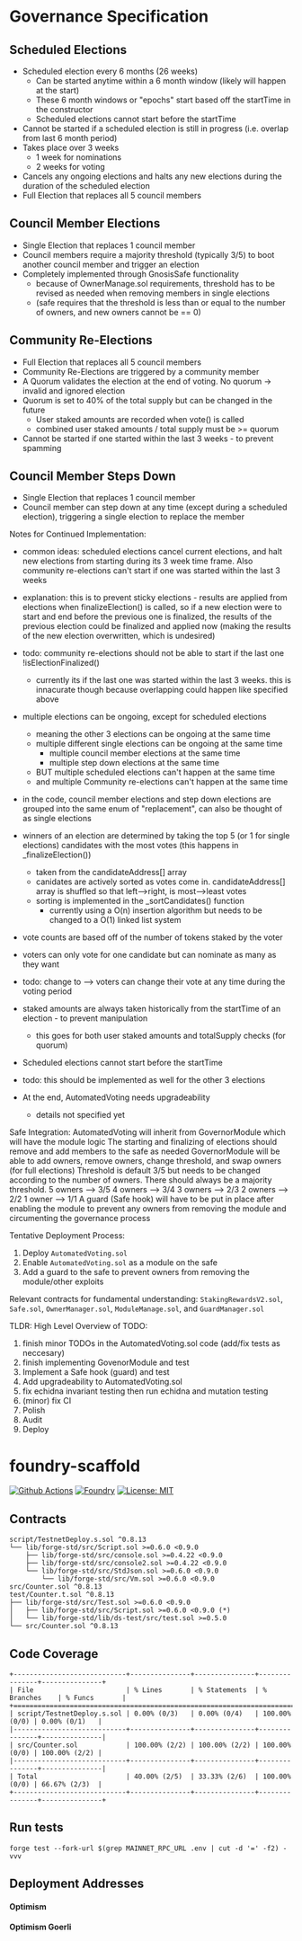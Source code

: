 # Governance Specification

## Scheduled Elections
- Scheduled election every 6 months (26 weeks)
    - Can be started anytime within a 6 month window (likely will happen at the start)
    - These 6 month windows or "epochs" start based off the startTime in the constructor
    - Scheduled elections cannot start before the startTime
- Cannot be started if a scheduled election is still in progress (i.e. overlap from last 6 month period)
- Takes place over 3 weeks
    - 1 week for nominations
    - 2 weeks for voting
- Cancels any ongoing elections and halts any new elections during the duration of the scheduled election
- Full Election that replaces all 5 council members

## Council Member Elections
- Single Election that replaces 1 council member
- Council members require a majority threshold (typically 3/5) to boot another council member and trigger an election
- Completely implemented through GnosisSafe functionality
    - because of OwnerManage.sol requirements, threshold has to be revised as needed when removing members in single elections
    - (safe requires that the threshold is less than or equal to the number of owners, and new owners cannot be == 0)

## Community Re-Elections
- Full Election that replaces all 5 council members
- Community Re-Elections are triggered by a community member
- A Quorum validates the election at the end of voting. No quorum -> invalid and ignored election
- Quorum is set to 40% of the total supply but can be changed in the future
    - User staked amounts are recorded when vote() is called
    - combined user staked amounts / total supply must be >= quorum
- Cannot be started if one started within the last 3 weeks - to prevent spamming

## Council Member Steps Down
- Single Election that replaces 1 council member
- Council member can step down at any time (except during a scheduled election), triggering a single election to replace the member


Notes for Continued Implementation:

- common ideas: scheduled elections cancel current elections, and halt new elections from starting during its 3 week time frame. Also community re-elections can't start if one was started within the last 3 weeks
- explanation: this is to prevent sticky elections - results are applied from elections when finalizeElection() is called, so if a new election were to start and end before the previous one is finalized, the results of the previous election could be finalized and applied now (making the results of the new election overwritten, which is undesired)

- todo: community re-elections should not be able to start if the last one !isElectionFinalized()
    - currently its if the last one was started within the last 3 weeks. this is innacurate though because overlapping could happen like specified above

- multiple elections can be ongoing, except for scheduled elections
    - meaning the other 3 elections can be ongoing at the same time
    - multiple different single elections can be ongoing at the same time
        - multiple council member elections at the same time
        - multiple step down elections at the same time
    - BUT multiple scheduled elections can't happen at the same time
    - and multiple Community re-elections can't happen at the same time

- in the code, council member elections and step down elections are grouped into the same enum of "replacement", can also be thought of as single elections

- winners of an election are determined by taking the top 5 (or 1 for single elections) candidates with the most votes (this happens in _finalizeElection())
    - taken from the candidateAddress[] array
    - canidates are actively sorted as votes come in. candidateAddress[] array is shuffled so that left-->right, is most-->least votes
    - sorting is implemented in the _sortCandidates() function
        - currently using a O(n) insertion algorithm but needs to be changed to a O(1) linked list system
- vote counts are based off of the number of tokens staked by the voter
- voters can only vote for one candidate but can nominate as many as they want
- todo: change to --> voters can change their vote at any time during the voting period

- staked amounts are always taken historically from the startTime of an election - to prevent manipulation
    - this goes for both user staked amounts and totalSupply checks (for quorum)

- Scheduled elections cannot start before the startTime
- todo: this should be implemented as well for the other 3 elections

- At the end, AutomatedVoting needs upgradeability
    - details not specified yet

Safe Integration:
AutomatedVoting will inherit from GovernorModule which will have the module logic
The starting and finalizing of elections should remove and add members to the safe as needed
GovernorModule will be able to add owners, remove owners, change threshold, and swap owners (for full elections)
Threshold is default 3/5 but needs to be changed according to the number of owners. There should always be a majority threshold.
5 owners --> 3/5
4 owners --> 3/4
3 owners --> 2/3
2 owners --> 2/2
1 owner --> 1/1
A guard (Safe hook) will have to be put in place after enabling the module to prevent any owners from removing the module and circumenting the governance process

Tentative Deployment Process:
1. Deploy ```AutomatedVoting.sol```
2. Enable ```AutomatedVoting.sol``` as a module on the safe
3. Add a guard to the safe to prevent owners from removing the module/other exploits

Relevant contracts for fundamental understanding: ```StakingRewardsV2.sol```, ```Safe.sol```, ```OwnerManager.sol```, ```ModuleManage.sol```, and ```GuardManager.sol```

TLDR: High Level Overview of TODO:
1. finish minor TODOs in the AutomatedVoting.sol code (add/fix tests as neccesary)
2. finish implementing GovenorModule and test
3. Implement a Safe hook (guard) and test
4. Add upgradeability to AutomatedVoting.sol
5. fix echidna invariant testing then run echidna and mutation testing
6. (minor) fix CI
7. Polish
8. Audit
9. Deploy

# foundry-scaffold

[![Github Actions][gha-badge]][gha] 
[![Foundry][foundry-badge]][foundry] 
[![License: MIT][license-badge]][license]

[gha]: https://github.com/Kwenta/foundry-scaffold/actions
[gha-badge]: https://github.com/Kwenta/foundry-scaffold/actions/workflows/test.yml/badge.svg
[foundry]: https://getfoundry.sh/
[foundry-badge]: https://img.shields.io/badge/Built%20with-Foundry-FFDB1C.svg
[license]: https://opensource.org/licenses/MIT
[license-badge]: https://img.shields.io/badge/License-MIT-blue.svg

## Contracts

```
script/TestnetDeploy.s.sol ^0.8.13
└── lib/forge-std/src/Script.sol >=0.6.0 <0.9.0
    ├── lib/forge-std/src/console.sol >=0.4.22 <0.9.0
    ├── lib/forge-std/src/console2.sol >=0.4.22 <0.9.0
    └── lib/forge-std/src/StdJson.sol >=0.6.0 <0.9.0
        └── lib/forge-std/src/Vm.sol >=0.6.0 <0.9.0
src/Counter.sol ^0.8.13
test/Counter.t.sol ^0.8.13
├── lib/forge-std/src/Test.sol >=0.6.0 <0.9.0
│   ├── lib/forge-std/src/Script.sol >=0.6.0 <0.9.0 (*)
│   └── lib/forge-std/lib/ds-test/src/test.sol >=0.5.0
└── src/Counter.sol ^0.8.13
```

## Code Coverage

```
+----------------------------+---------------+---------------+---------------+---------------+
| File                       | % Lines       | % Statements  | % Branches    | % Funcs       |
+============================================================================================+
| script/TestnetDeploy.s.sol | 0.00% (0/3)   | 0.00% (0/4)   | 100.00% (0/0) | 0.00% (0/1)   |
|----------------------------+---------------+---------------+---------------+---------------|
| src/Counter.sol            | 100.00% (2/2) | 100.00% (2/2) | 100.00% (0/0) | 100.00% (2/2) |
|----------------------------+---------------+---------------+---------------+---------------|
| Total                      | 40.00% (2/5)  | 33.33% (2/6)  | 100.00% (0/0) | 66.67% (2/3)  |
+----------------------------+---------------+---------------+---------------+---------------+
```

## Run tests
```
forge test --fork-url $(grep MAINNET_RPC_URL .env | cut -d '=' -f2) -vvv
```

## Deployment Addresses

#### Optimism

#### Optimism Goerli